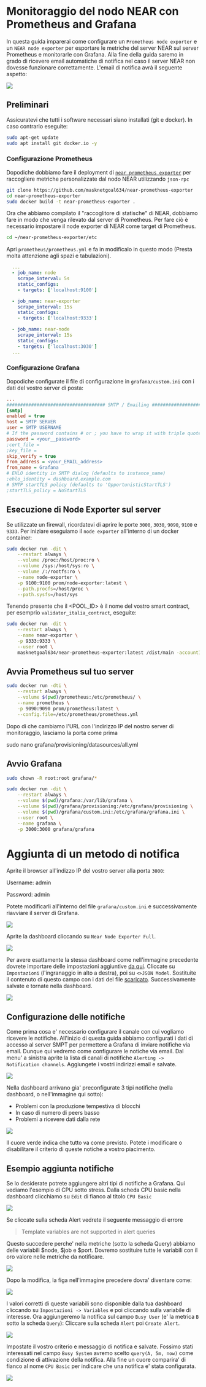 # Monitoraggio del nodo NEAR con Prometheus and Grafana
In questa guida imparerai come configurare un `Prometheus node exporter` e un `NEAR node exporter` per esportare le metriche del server NEAR sul server Prometheus e monitorarle con Grafana. Alla fine della guida saremo in grado di ricevere email automatiche di notifica nel caso il server NEAR non dovesse funzionare correttamente. L'email di notifica avrà il seguente aspetto:

![](./immagini/grafana0.png?raw=true) 
## Preliminari
Assicuratevi che tutti i software necessari siano installati (git e docker). In caso contrario eseguite:
```bash
sudo apt-get update
sudo apt install git docker.io -y
```
### Configurazione Prometheus
Dopodiche dobbiamo fare il deployment di [`near prometheus exporter`](https://github.com/masknetgoal634/near-prometheus-exporter) per raccogliere metriche personalizzate dal nodo NEAR utilizzando `json-rpc`
```bash
git clone https://github.com/masknetgoal634/near-prometheus-exporter
cd near-prometheus-exporter
sudo docker build -t near-prometheus-exporter .
```
Ora che abbiamo compilato il "raccoglitore di statische" di NEAR, dobbiamo fare in modo che venga rilevato dal server di Prometheus. Per fare ciò è necessario impostare il node exporter di NEAR come target di Prometheus.

```bash
cd ~/near-prometheus-exporter/etc
```
Apri `prometheus/prometheus.yml` e fa in modificalo in questo modo (Presta molta attenzione agli spazi e tabulazioni).
```yml
  ...
  - job_name: node
    scrape_interval: 5s
    static_configs:
    - targets: ['localhost:9100']

  - job_name: near-exporter
    scrape_interval: 15s
    static_configs:
    - targets: ['localhost:9333']

  - job_name: near-node
    scrape_interval: 15s
    static_configs:
    - targets: ['localhost:3030']
  ...
```
### Configurazione Grafana
Dopodiche configurate il file di configurazione in `grafana/custom.ini` con i dati del vostro server di posta:
```ini
...
#################################### SMTP / Emailing ##########################
[smtp]
enabled = true
host = SMTP SERVER
user = SMTP USERNAME
# If the password contains # or ; you have to wrap it with triple quotes. Ex """#password;"""
password = <your__password>
;cert_file =
;key_file =
skip_verify = true
from_address = <your_EMAIL_address>
from_name = Grafana
# EHLO identity in SMTP dialog (defaults to instance_name)
;ehlo_identity = dashboard.example.com
# SMTP startTLS policy (defaults to 'OpportunisticStartTLS') 
;startTLS_policy = NoStartTLS

```
## Esecuzione di Node Exporter sul server
Se utilizzate un firewall, ricordatevi di aprire le porte `3000`, `3030`, `9090`, `9100` e `9333`. Per iniziare eseguiamo il `node exporter` all'interno di un docker container:

```bash
sudo docker run -dit \
    --restart always \
    --volume /proc:/host/proc:ro \
    --volume /sys:/host/sys:ro \
    --volume /:/rootfs:ro \
    --name node-exporter \
    -p 9100:9100 prom/node-exporter:latest \
    --path.procfs=/host/proc \
    --path.sysfs=/host/sys
```

Tenendo presente che il <POOL_ID> è il nome del vostro smart contract, per esemprio `validator_italia_contract`, eseguite:
```bash
sudo docker run -dit \
    --restart always \
    --name near-exporter \
    -p 9333:9333 \
    --user root \
    masknetgoal634/near-prometheus-exporter:latest /dist/main -accountId  validator_italia_contract -url http://<YOUR_IP_ADDRESS>:3030
```

## Avvia Prometheus sul tuo server
```bash
sudo docker run -dti \
    --restart always \
    --volume $(pwd)/prometheus:/etc/prometheus/ \
    --name prometheus \
    -p 9090:9090 prom/prometheus:latest \
    --config.file=/etc/prometheus/prometheus.yml
```

Dopo di che cambiamo l'URL con l'indirizzo IP del nostro server di monitoraggio, lasciamo la porta come prima

sudo nano grafana/provisioning/datasources/all.yml

## Avvio Grafana
```bash
sudo chown -R root:root grafana/*

sudo docker run -dit \
    --restart always \
    --volume $(pwd)/grafana:/var/lib/grafana \
    --volume $(pwd)/grafana/provisioning:/etc/grafana/provisioning \
    --volume $(pwd)/grafana/custom.ini:/etc/grafana/grafana.ini \
    --user root \
    --name grafana \
    -p 3000:3000 grafana/grafana
```
# Aggiunta di un metodo di notifica
Aprite il browser all'indizzo IP del vostro server alla porta `3000`:

Username: admin 

Password: admin

Potete modificarli all'interno del file `grafana/custom.ini` e successivamente riavviare il server di Grafana.

![](./immagini/grafana-first.png?raw=true) 

Aprite la dashboard cliccando su `Near Node Exporter Full`. 

![](./immagini/grafana-roi.png?raw=true) 

Per avere esattamente la stessa dashboard come nell'immagine precedente dovrete importare delle impostazioni aggiuntive [da qui](https://github.com/48cfu/near-documentazione/blob/master/dati/grafana-near-dashboard.json). Cliccate su `Impostazioni` (l'ingranaggio in alto a destra), poi su `<>JSON Model`. Sostituite il contenuto di questo campo con i dati del file [scaricato](https://github.com/48cfu/near-documentazione/blob/master/dati/grafana-near-dashboard.json). Successivamente salvate e tornate nella dashboard.

![](./immagini/grafana-json.png?raw=true) 

## Configurazione delle notifiche
Come prima cosa e' necessario configurare il canale con cui vogliamo ricevere le notifiche. All'inizio di questa guida abbiamo configurati i dati di accesso al server SMPT per permettere a Grafana di inviare notifiche via email. Dunque qui vedremo come configurare le notiche via email. Dal menu' a sinistra aprite la lista di canali di notifiche `Alerting -> Notification channels`. Aggiungete i vostri indirizzi email e salvate.

![](./immagini/grafana-alert-roi.png?raw=true) 

Nella dashboard arrivano gia' preconfigurate 3 tipi notifiche (nella dashboard, o nell'immagine qui sotto):
- Problemi con la produzione tempestiva di blocchi
- In caso di numero di peers basso
- Problemi a ricevere dati dalla rete

![](./immagini/grafana-prenotifiche.png?raw=true) 

Il cuore verde indica che tutto va come previsto. Potete i modificare o disabilitare il criterio di queste notiche a vostro piacimento.

## Esempio aggiunta notifiche 
Se lo desiderate potrete aggiungere altri tipi di notifiche a Grafana. Qui vediamo l'esempio di CPU sotto stress.
Dalla scheda CPU basic nella dashboard clicchiamo su `Edit` di fianco al titolo `CPU Basic`

![](./immagini/grafana-cpubasic.png?raw=true) 

Se cliccate sulla scheda Alert vedrete il seguente messaggio di errore
>Template variables are not supported in alert queries

Questo succedere perche' nella metriche (sotto la scheda Query) abbiamo delle variabili $node, $job e $port. Dovremo sostituire tutte le variabili con il oro valore nelle metriche da notificare.

![](./immagini/grafana-variables.png?raw=true) 

Dopo la modifica, la figa nell'immagine precedere dovra' diventare come:

![](./immagini/grafana-novariables.png?raw=true) 

I valori corretti di queste variabili sono disponible dalla tua dashboard cliccando su `Impostazioni -> Variables` e poi cliccando sulla variabile di interesse. Ora aggiungeremo la notifica sul campo `Busy User` (e' la metrica `B` sotto la scheda `Query`): Cliccare sulla scheda `Alert` poi `Create Alert`.

![](./immagini/grafana-alert-cpu.png?raw=true) 

Impostate il vostro criterio e messaggio di notifica e salvate. Fossimo stati interessati nel campo `Busy System` avremo scelto `query(A, 5m, now)` come condizione di attivazione della notifica. Alla fine un cuore comparira' di fianco al nome `CPU Basic` per indicare che una notifica e' stata configurata.

![](./immagini/grafana-finalcpu.png?raw=true) 